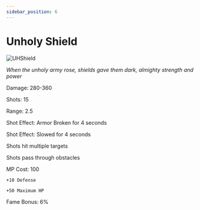```yaml
---
sidebar_position: 6
---
```


# Unholy Shield

![UHShield](https://vwiki.valorserver.com/api/item/picture/unholy%20shield)

<i>When the unholy army rose, shields gave them dark, almighty strength and power</i>

Damage: 280-360

Shots: 15

Range: 2.5

Shot Effect: Armor Broken for 4 seconds

Shot Effect: Slowed for 4 seconds

Shots hit multiple targets

Shots pass through obstacles

MP Cost: 100

    +10 Defense
    
    +50 Maximum HP

Fame Bonus: 6%
